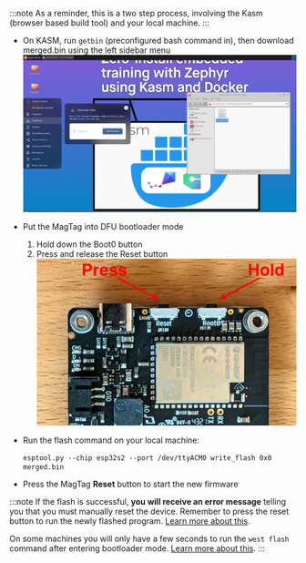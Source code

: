 :::note
As a reminder, this is a two step process, involving the Kasm (browser based build tool) and your local machine.
:::

  * On KASM, run `getbin` (preconfigured bash command in), then download merged.bin using the left sidebar
    menu
  ![How to download binaries from Kasm](./assets/kasm_download_binary.png)
  * Put the MagTag into DFU bootloader mode
    1. Hold down the Boot0 button
    2. Press and release the Reset button
  ![MagTag Boot0 and Reset buttons](./assets/magtag-bootloader-mode.jpg)
  * Run the flash command on your local machine:

      ```
      esptool.py --chip esp32s2 --port /dev/ttyACM0 write_flash 0x0 merged.bin
      ```
  * Press the MagTag **Reset** button to start the new firmware

:::note
If the flash is successful, **you will receive an error message** telling you that you must manually reset the device. Remember to press the reset button to run the newly flashed program. [Learn more about this](../zephyr-tips#you-must-press-the-reset-button-after-flashing-firmware).

On some machines you will only have a few seconds to run the `west flash` command after entering bootloader mode. [Learn more about this](../zephyr-tips.md#errors-with-west-build-zephyr-tree-and-esp32-environmental-variables).
:::